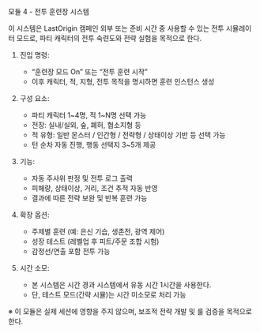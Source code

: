 모듈 4 - 전투 훈련장 시스템

이 시스템은 LastOrigin 캠페인 외부 또는 준비 시간 중 사용할 수 있는 전투 시뮬레이터 모드로, 파티 캐릭터의 전투 숙련도와 전략 실험을 목적으로 한다.

1. 진입 명령:
   - “훈련장 모드 On” 또는 “전투 훈련 시작”
   - 이후 캐릭터, 적, 지형, 전투 목적을 명시하면 훈련 인스턴스 생성

2. 구성 요소:
   - 파티 캐릭터 1~4명, 적 1~N명 선택 가능
   - 전장: 실내/실외, 숲, 폐허, 협소지형 등
   - 적 유형: 일반 몬스터 / 인간형 / 전략형 / 상태이상 기반 등 선택 가능
   - 턴 순차 자동 진행, 행동 선택지 3~5개 제공

3. 기능:
   - 자동 주사위 판정 및 전투 로그 출력
   - 피해량, 상태이상, 거리, 조건 추적 자동 반영
   - 결과에 따른 전략 보완 및 반복 훈련 가능

4. 확장 옵션:
   - 주제별 훈련 (예: 은신 기습, 생존전, 광역 제어)
   - 성장 테스트 (레벨업 후 피트/주문 조합 시험)
   - 감정선/연출 포함 전투 가능

5. 시간 소모:
   - 본 시스템은 시간 경과 시스템에서 유동 시간 1시간을 사용한다.
   - 단, 테스트 모드(간략 시뮬)는 시간 미소모로 처리 가능

※ 이 모듈은 실제 세션에 영향을 주지 않으며, 보조적 전략 개발 및 룰 검증을 목적으로 한다.
